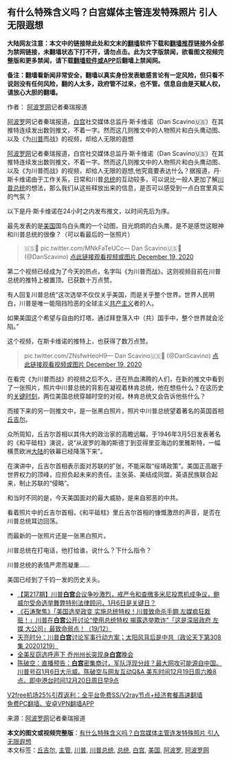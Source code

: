  <h2>有什么特殊含义吗？白宫媒体主管连发特殊照片 引人无限遐想</h2> <p class="notice"><b>大陆网友注意：本文中的链接除此处和文末的<a href="https://github.com/bannedbook/fanqiang" >翻墙</a>软件下载和<a href="https://github.com/killgcd/justmysocks/blob/master/README.md">翻墙推荐</a>链接外全部为禁网链接，未翻墙状态下打不开，请勿点击。此为文字版禁闻，欲看图文视频完整版和更多禁闻，请下载<a href="https://github.com/bannedbook/fanqiang">翻墙软件或APP</a>后翻墙上禁闻网。</p><p>备注：翻墙看新闻非常安全，翻墙以真实身份发表敏感言论有一定风险，但只看不说则没有任何风险，翻的人太多，政府管不过来，也不管。信息自由是天赋人权，请放心大胆的翻墙。</b></p>  <div class="entry"> <p>作者： <span class='wp_keywordlink_affiliate'><a href="https://www.aboluowang.com/" title="阿波罗网" target="_blank">阿波罗网</a></span>记者秦瑞报道</p> <p id="summary"><a href="https://www.bannedbook.org/bnews/tag/%E9%98%BF%E6%B3%A2%E7%BD%97/" class="st_tag internal_tag" rel="tag" title="标签 阿波罗 下的日志">阿波罗</a>网记者秦瑞报道，<a href="https://www.bannedbook.org/bnews/tag/%e7%99%bd%e5%ae%ab/" class="st_tag internal_tag" rel="tag" title="标签 白宫 下的日志">白宫</a>社交媒体总监丹·斯卡维诺（Dan Scavino🇺🇸）在其推特连续发出数则推文，不着一字。然而这几则推文中的人物照片和白头鹰动图、以及《为<a href="https://www.bannedbook.org/bnews/tag/%e5%b7%9d%e6%99%ae/" class="st_tag internal_tag" rel="tag" title="标签 川普 下的日志">川普</a>而战》的视频，却给人无限的遐想</p> <p><a href="https://www.bannedbook.org/bnews/tag/%e9%98%bf%e6%b3%a2%e7%bd%97%e7%bd%91/" class="st_tag internal_tag" rel="tag" title="标签 阿波罗网 下的日志">阿波罗网</a>记者秦瑞报道，白宫社交媒体总监丹·斯卡维诺（Dan Scavino🇺🇸）在其推特连续发出数则推文，不着一字。然而这几则推文中的人物照片和白头鹰动图、以及《为川普而战》的视频，却给人无限的遐想,他究竟要表达什么？据报道，丹·斯卡维诺由于工作关系，日常和川普<a href="https://www.bannedbook.org/bnews/tag/%e6%80%bb%e7%bb%9f/" class="st_tag internal_tag" rel="tag" title="标签 总统 下的日志">总统</a>的互动较多，可以说比一般人更加了解<a href="https://www.bannedbook.org/bnews/tag/%E5%B7%9D%E6%99%AE%E6%80%BB%E7%BB%9F/" class="st_tag internal_tag" rel="tag" title="标签 川普总统 下的日志">川普总统</a>的想法，那么我们从这些释放出来的信息，是否可以感受到一点白宫里真实的气氛？</p> <p>以下是丹·斯卡维诺在24小时之内发布推文，以时间先后为序。</p> <p>最先发表的是<a href="https://www.bannedbook.org/bnews/tag/%e7%be%8e%e5%9b%bd/" class="st_tag internal_tag" rel="tag" title="标签 美国 下的日志">美国</a>国鸟白头鹰的一个动图，目光炯炯的白头鹰，是不是感觉这眼神和川普总统的很像？（可以看最后的一张照片）</p>  <blockquote><p>🇺🇸🦅 pic.twitter.com/MNkFaTeUCc— Dan Scavino🇺🇸🦅 (@DanScavino) <a href="https://twitter.com/DanScavino/status/1340200415355424768?ref_src=twsrc%5Etfw">点此链接观看视频或图片 December 19, 2020</a></p></blockquote> <p>第二个视频已经成为了今天的热点，名字叫《为川普而战》。这则视频目前在川普总统的推特上被置顶。已获数十万点赞。</p> <p>有人回复川普总统“这次选举不仅仅关乎美国，而是关乎整个世界。世界人民明白，川普是唯一能阻挡险恶的全球主义<span class='wp_keywordlink'><a href="https://www.bannedbook.org/forum2/topic6177.html" title="《共产主义的终极目的》" target="_blank">共产主义</a></span>者的人。</p> <p>如果美国这个希望与自由的灯塔，通过拜登落入中（共）国手中，整个世界就会沦陷。”</p> <p>这个视频，在斯卡维诺的推特上，也获得了数万点赞。</p>  <blockquote><p>pic.twitter.com/ZNsfwHeoH9— Dan Scavino🇺🇸🦅 (@DanScavino) <a href="https://twitter.com/DanScavino/status/1340208320951562240?ref_src=twsrc%5Etfw">点此链接观看视频或图片 December 19, 2020</a></p></blockquote> <p>在看完《为川普而战》的视频之后不久，还在热血沸腾的人们，在新的推文中看到了一张照片，照片中川普总统的背影在凝视着林肯总统，他在想些什么？在这历史的<span class='wp_keywordlink'><a href="https://www.bannedbook.org/forum2/topic151.html" title="关键时刻：李鹏日记" target="_blank">关键时刻</a></span>，两位美国总统穿越时空的对视，林肯总统又会告诉他些什么？</p> <p>而接下来的另一则推文中，是一张黑白照片，照片中川普总统望着著名的英国首相<a href="https://www.bannedbook.org/bnews/tag/%E4%B8%98%E5%90%89%E5%B0%94/" class="st_tag internal_tag" rel="tag" title="标签 丘吉尔 下的日志">丘吉尔</a>。</p> <p>众所周知，丘吉尔首相以其伟大的政治家的高瞻远瞩，于1946年3月5日发表著名的《和平砥柱》演说，说“从波罗的海的斯德丁到亚得里亚海边的里雅斯特，一幅横贯欧洲<span class='wp_keywordlink_affiliate'><a href="https://www.bannedbook.org/" title="大陆" target="_blank">大陆</a></span>的铁幕已经降落下来”。</p> <p>在演讲中，丘吉尔首相表示面对苏联的扩张，不能采取“绥靖政策”。美国正高踞于世界权力的顶峰，应担负起未来的责任。主张英、美结成同盟，英语民族联合起来，制止苏联的“侵略”。</p>  <p>和当时不同的是，今天美国面对的最大威胁，是来自邪恶的中共。</p> <p>看着照片中的丘吉尔首相，《和平砥柱》里丘吉尔首相的慷慨激昂的声音，是否在川普总统耳边回荡。</p> <p>而最新的一张照片还是一张黑白照片。</p> <p>川普总统在打电话，他打给谁，说什么？下什么指令？</p> <p>川普总统的表情严肃而凝重&#8230;&#8230;</p>  <p>美国已经到了千钧一发的历史关头。</p> <ul class='op-related-articles' title='相关阅读'> <li><a href='https://www.bannedbook.org/bnews/cbnews/20201220/1451546.html' target='_blank'>【第217期】川普<b>白宫</b>会议争吵激烈，戒严令和查缴多米尼投票机成争议，鲍威尔受命选举舞弊特别法律顾问，1月6日是关键日？</a></li> <li><a href='https://www.bannedbook.org/bnews/bannedvideo/20201220/1451518.html' target='_blank'>《石涛聚焦》「美国选举政变 实施总统特权！川普致命杀手鐧 左媒疯狂栽赃！」川普在<b>白宫</b>公开讨论“使用总统特权 揭露选举欺诈”「这是深层政府 左媒 大公司」最致命弱点！（19/12）</a></li> <li><a href='https://www.bannedbook.org/bnews/cbnews/20201220/1451508.html' target='_blank'>天亮时分：川普<b>白宫</b>讨论军事行动方案；太阳风背后是中共（政论天下第308集 20201219）</a></li> <li><a href='https://www.bannedbook.org/bnews/cbnews/20201220/1451408.html' target='_blank'>全美反窃选呼声下 乔州州长突现身<b>白宫</b>晚会</a></li> <li><a href='https://www.bannedbook.org/bnews/cbnews/20201220/1451300.html' target='_blank'>陈破空：直播预告：<b>白宫</b>密集商讨，军队浮现分歧？最大网攻可能源自中国。川普号召1月6日大示威。陈破空与网友互动Q&amp;A 美东时间12月19日周六晚8点、即中港台时间12月20日周日早9点</a></li> </ul> <p class="texttj"> <a href="https://www.bannedbook.org/forum23/topic22702.html" target="_blank">V2free机场25%引荐返利：全平台免费SS/V2ray节点+经济套餐高速翻墙</a><br/> <a href="https://github.com/bannedbook/fanqiang/wiki/%E7%A6%81%E9%97%BB%E7%BD%91%E5%AE%89%E5%8D%93%E7%BF%BB%E5%A2%99%E6%96%B0%E9%97%BBAPP" target="_blank">免费PC翻墙、安卓VPN翻墙APP</a></p><p> 来源：<a href="https://www.aboluowang.com/2020/1220/1536268.html" target="_blank">阿波罗网</a>记者秦瑞报道 </p><a name='sharetosocial'></a>       <div><b>本文的图文或视频完整版</b>：<a href='https://www.bannedbook.org/bnews/topimagenews/20201220/1451560.html'>有什么特殊含义吗？白宫媒体主管连发特殊照片 引人无限遐想</a></div>  </div><!--END ENTRY--> <div class="postfooter"> <div>本文标签：<a href="https://www.bannedbook.org/bnews/tag/%E4%B8%98%E5%90%89%E5%B0%94/" rel="tag">丘吉尔</a>, <a href="https://www.bannedbook.org/bnews/tag/%E4%B8%BB%E7%AE%A1/" rel="tag">主管</a>, <a href="https://www.bannedbook.org/bnews/tag/%e5%b7%9d%e6%99%ae/" rel="tag">川普</a>, <a href="https://www.bannedbook.org/bnews/tag/%E5%B7%9D%E6%99%AE%E6%80%BB%E7%BB%9F/" rel="tag">川普总统</a>, <a href="https://www.bannedbook.org/bnews/tag/%e6%80%bb%e7%bb%9f/" rel="tag">总统</a>, <a href="https://www.bannedbook.org/bnews/tag/%e7%99%bd%e5%ae%ab/" rel="tag">白宫</a>, <a href="https://www.bannedbook.org/bnews/tag/%e7%be%8e%e5%9b%bd/" rel="tag">美国</a>, <a href="https://www.bannedbook.org/bnews/tag/%E9%98%BF%E6%B3%A2%E7%BD%97/" rel="tag">阿波罗</a>, <a href="https://www.bannedbook.org/bnews/tag/%e9%98%bf%e6%b3%a2%e7%bd%97%e7%bd%91/" rel="tag">阿波罗网</a></div>  </div><!--END POSTFOOTER--> 